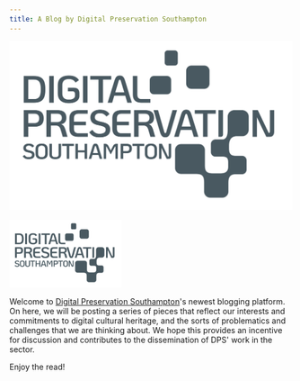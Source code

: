 ```yaml
---
title: A Blog by Digital Preservation Southampton
---
```


![logo](assets/dps-logo.png)

<img src="assets/dps-logo.png" alt="logo" width="200"/>
<!--- 
<img src=https://github.com/laurisasastoque/dps-blog/blob/main/assets/dps-logo.png alt=logo width=300 align=right>
--->

Welcome to [Digital Preservation Southampton](https://www.southampton.ac.uk/research/institutes-centres/digital-preservation-southampton)'s newest blogging platform. On here, we will be posting a series of pieces that reflect our interests and commitments to digital cultural heritage, and the sorts of problematics and challenges that we are thinking about. We hope this provides an incentive for discussion and contributes to the dissemination of DPS' work in the sector.

Enjoy the read!
